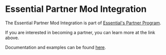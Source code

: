 # Essential Partner Mod Integration

The Essential Partner Mod Integration is part of [Essential's Partner Program](https://essential.gg/wiki/supporting-mod-creators).

If you are interested in becoming a partner, you can learn more at the link above.

Documentation and examples can be found [here](https://github.com/EssentialGG/PartnerModIntegrationDocs).
